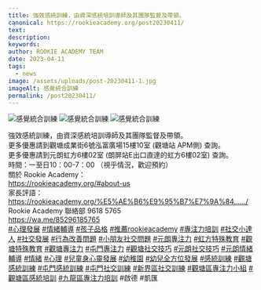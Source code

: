 ```yaml
---
title: 強效感統訓練，由資深感統培訓導師及其團隊監督及帶領。
canonical: https://rookieacademy.org/post20230411/
text: 
description: 
keywords: 
author: ROOKIE ACADEMY TEAM
date: 2023-04-11
tags:
  - news
image: /assets/uploads/post-20230411-1.jpg
imageAlt: 感覺統合訓練
permalink: /post20230411/
---
```

![感覺統合訓練](/assets/uploads/post-20230411-2.jpg)
![感覺統合訓練](/assets/uploads/post-20230411-3.jpg)
![感覺統合訓練](/assets/uploads/post-20230411-4.jpg)
<span class="x193iq5w xeuugli x13faqbe x1vvkbs x1xmvt09 x1lliihq x1s928wv xhkezso x1gmr53x x1cpjm7i x1fgarty x1943h6x xudqn12 x3x7a5m x6prxxf xvq8zen xo1l8bm xzsf02u x1yc453h" dir="auto"><div class="x11i5rnm xat24cr x1mh8g0r x1vvkbs xdj266r x126k92a"><div dir="auto" style="text-align: start;">強效感統訓練，由資深感統培訓導師及其團隊監督及帶領。</div></div><div class="x11i5rnm xat24cr x1mh8g0r x1vvkbs xtlvy1s x126k92a"><div dir="auto" style="text-align: start;">更多優惠請到觀塘成業街6號泓富廣場15樓10室 (觀塘站 APM側) 查詢。</div></div><div class="x11i5rnm xat24cr x1mh8g0r x1vvkbs xtlvy1s x126k92a"><div dir="auto" style="text-align: start;">更多優惠請到元朗虹方6樓02室 (朗屏站E出口直達的虹方6樓02室) 查詢。</div></div><div class="x11i5rnm xat24cr x1mh8g0r x1vvkbs xtlvy1s x126k92a"><div dir="auto" style="text-align: start;"><span><a tabindex="-1"></a></span>時間：一至日10：00-7：00 （視乎情況，歡迎預約）</div></div><div class="x11i5rnm xat24cr x1mh8g0r x1vvkbs xtlvy1s x126k92a"><div dir="auto" style="text-align: start;">關於 Rookie Academy：</div></div><div class="x11i5rnm xat24cr x1mh8g0r x1vvkbs xtlvy1s x126k92a"><div dir="auto" style="text-align: start;"><span><a class="x1i10hfl xjbqb8w x6umtig x1b1mbwd xaqea5y xav7gou x9f619 x1ypdohk xt0psk2 xe8uvvx xdj266r x11i5rnm xat24cr x1mh8g0r xexx8yu x4uap5 x18d9i69 xkhd6sd x16tdsg8 x1hl2dhg xggy1nq x1a2a7pz xt0b8zv x1fey0fg" href="https://rookieacademy.org/?fbclid=IwAR2fixNAHpQ0OHOdrYauR-wU3A7mLVqXJ_hxy6Jqub_aTlT7qDsDIrNfR4U#about-us" rel="nofollow noopener" role="link" tabindex="0" target="_blank">https://rookieacademy.org/#about-us</a></span></div></div><div class="x11i5rnm xat24cr x1mh8g0r x1vvkbs xtlvy1s x126k92a"><div dir="auto" style="text-align: start;">家長評語：</div></div><div class="x11i5rnm xat24cr x1mh8g0r x1vvkbs xtlvy1s x126k92a"><div dir="auto" style="text-align: start;"><span><a class="x1i10hfl xjbqb8w x6umtig x1b1mbwd xaqea5y xav7gou x9f619 x1ypdohk xt0psk2 xe8uvvx xdj266r x11i5rnm xat24cr x1mh8g0r xexx8yu x4uap5 x18d9i69 xkhd6sd x16tdsg8 x1hl2dhg xggy1nq x1a2a7pz xt0b8zv x1fey0fg" href="https://rookieacademy.org/%E5%AE%B6%E9%95%B7%E7%9A%84%E8%A9%95%E8%AA%9E/?fbclid=IwAR0RsFhfv6_MpygDDyj7Axds4l7oi6O8j67rnRahjSbfl1Ci6c1OsTvAiBc" rel="nofollow noopener" role="link" tabindex="0" target="_blank">https://rookieacademy.org/%E5%AE%B6%E9%95%B7%E7%9A%84....../</a></span></div></div><div class="x11i5rnm xat24cr x1mh8g0r x1vvkbs xtlvy1s x126k92a"><div dir="auto" style="text-align: start;">Rookie Academy 聯絡部 9618 5765 </div></div><div class="x11i5rnm xat24cr x1mh8g0r x1vvkbs xtlvy1s x126k92a"><div dir="auto" style="text-align: start;"><span><a class="x1i10hfl xjbqb8w x6umtig x1b1mbwd xaqea5y xav7gou x9f619 x1ypdohk xt0psk2 xe8uvvx xdj266r x11i5rnm xat24cr x1mh8g0r xexx8yu x4uap5 x18d9i69 xkhd6sd x16tdsg8 x1hl2dhg xggy1nq x1a2a7pz xt0b8zv x1fey0fg" href="https://wa.me/85296185765?fbclid=IwAR3MrV0oWV8icp4-4GCKBPzar3Cnd3D3j0O2pGGPwc_aKoQ4xmj0UUJjzkU" rel="nofollow noopener" role="link" tabindex="0" target="_blank">https://wa.me/85296185765</a></span></div></div><div class="x11i5rnm xat24cr x1mh8g0r x1vvkbs xtlvy1s x126k92a"><div dir="auto" style="text-align: start;"><span><a class="x1i10hfl xjbqb8w x6umtig x1b1mbwd xaqea5y xav7gou x9f619 x1ypdohk xt0psk2 xe8uvvx xdj266r x11i5rnm xat24cr x1mh8g0r xexx8yu x4uap5 x18d9i69 xkhd6sd x16tdsg8 x1hl2dhg xggy1nq x1a2a7pz xt0b8zv x1qq9wsj xo1l8bm" href="https://www.facebook.com/hashtag/%E5%BF%83%E7%90%86%E7%99%BC%E5%B1%95?__eep__=6&amp;__cft__[0]=AZV4_YEBa71USU9B3sOhZEB2r6J-m1Ca85PaLY9HRao5u88HGz015jdE86GqKlztRNqEeVWJMQh2d7KZRozOT-gd-AZDrVQeyK2zMx0a7AWMQOCiR4WSRdRMhL5xOcqSZFaJXL5F7M_YWdmGWtQ2cB0NdfXWfLrFclJMfExeY8sly6LS6cMoxRs4HVgreeDZFt2Pu2zFKCYtcFAoZ0Z3vp5o&amp;__tn__=*NK-R" role="link" tabindex="0">#心理發展</a></span> <span><a class="x1i10hfl xjbqb8w x6umtig x1b1mbwd xaqea5y xav7gou x9f619 x1ypdohk xt0psk2 xe8uvvx xdj266r x11i5rnm xat24cr x1mh8g0r xexx8yu x4uap5 x18d9i69 xkhd6sd x16tdsg8 x1hl2dhg xggy1nq x1a2a7pz xt0b8zv x1qq9wsj xo1l8bm" href="https://www.facebook.com/hashtag/%E6%83%85%E7%B7%92%E8%BC%94%E5%B0%8E?__eep__=6&amp;__cft__[0]=AZV4_YEBa71USU9B3sOhZEB2r6J-m1Ca85PaLY9HRao5u88HGz015jdE86GqKlztRNqEeVWJMQh2d7KZRozOT-gd-AZDrVQeyK2zMx0a7AWMQOCiR4WSRdRMhL5xOcqSZFaJXL5F7M_YWdmGWtQ2cB0NdfXWfLrFclJMfExeY8sly6LS6cMoxRs4HVgreeDZFt2Pu2zFKCYtcFAoZ0Z3vp5o&amp;__tn__=*NK-R" role="link" tabindex="0">#情緒輔導</a></span> <span><a class="x1i10hfl xjbqb8w x6umtig x1b1mbwd xaqea5y xav7gou x9f619 x1ypdohk xt0psk2 xe8uvvx xdj266r x11i5rnm xat24cr x1mh8g0r xexx8yu x4uap5 x18d9i69 xkhd6sd x16tdsg8 x1hl2dhg xggy1nq x1a2a7pz xt0b8zv x1qq9wsj xo1l8bm" href="https://www.facebook.com/hashtag/%E5%AD%A9%E5%AD%90%E5%93%81%E6%A0%BC?__eep__=6&amp;__cft__[0]=AZV4_YEBa71USU9B3sOhZEB2r6J-m1Ca85PaLY9HRao5u88HGz015jdE86GqKlztRNqEeVWJMQh2d7KZRozOT-gd-AZDrVQeyK2zMx0a7AWMQOCiR4WSRdRMhL5xOcqSZFaJXL5F7M_YWdmGWtQ2cB0NdfXWfLrFclJMfExeY8sly6LS6cMoxRs4HVgreeDZFt2Pu2zFKCYtcFAoZ0Z3vp5o&amp;__tn__=*NK-R" role="link" tabindex="0">#孩子品格</a></span> <span><a class="x1i10hfl xjbqb8w x6umtig x1b1mbwd xaqea5y xav7gou x9f619 x1ypdohk xt0psk2 xe8uvvx xdj266r x11i5rnm xat24cr x1mh8g0r xexx8yu x4uap5 x18d9i69 xkhd6sd x16tdsg8 x1hl2dhg xggy1nq x1a2a7pz xt0b8zv x1qq9wsj xo1l8bm" href="https://www.facebook.com/hashtag/%E6%8E%A8%E8%96%A6rookieacademy?__eep__=6&amp;__cft__[0]=AZV4_YEBa71USU9B3sOhZEB2r6J-m1Ca85PaLY9HRao5u88HGz015jdE86GqKlztRNqEeVWJMQh2d7KZRozOT-gd-AZDrVQeyK2zMx0a7AWMQOCiR4WSRdRMhL5xOcqSZFaJXL5F7M_YWdmGWtQ2cB0NdfXWfLrFclJMfExeY8sly6LS6cMoxRs4HVgreeDZFt2Pu2zFKCYtcFAoZ0Z3vp5o&amp;__tn__=*NK-R" role="link" tabindex="0">#推薦rookieacademy</a></span> <span><a class="x1i10hfl xjbqb8w x6umtig x1b1mbwd xaqea5y xav7gou x9f619 x1ypdohk xt0psk2 xe8uvvx xdj266r x11i5rnm xat24cr x1mh8g0r xexx8yu x4uap5 x18d9i69 xkhd6sd x16tdsg8 x1hl2dhg xggy1nq x1a2a7pz xt0b8zv x1qq9wsj xo1l8bm" href="https://www.facebook.com/hashtag/%E5%B0%88%E6%B3%A8%E5%8A%9B%E5%9F%B9%E8%A8%93?__eep__=6&amp;__cft__[0]=AZV4_YEBa71USU9B3sOhZEB2r6J-m1Ca85PaLY9HRao5u88HGz015jdE86GqKlztRNqEeVWJMQh2d7KZRozOT-gd-AZDrVQeyK2zMx0a7AWMQOCiR4WSRdRMhL5xOcqSZFaJXL5F7M_YWdmGWtQ2cB0NdfXWfLrFclJMfExeY8sly6LS6cMoxRs4HVgreeDZFt2Pu2zFKCYtcFAoZ0Z3vp5o&amp;__tn__=*NK-R" role="link" tabindex="0">#專注力培訓</a></span> <span><a class="x1i10hfl xjbqb8w x6umtig x1b1mbwd xaqea5y xav7gou x9f619 x1ypdohk xt0psk2 xe8uvvx xdj266r x11i5rnm xat24cr x1mh8g0r xexx8yu x4uap5 x18d9i69 xkhd6sd x16tdsg8 x1hl2dhg xggy1nq x1a2a7pz xt0b8zv x1qq9wsj xo1l8bm" href="https://www.facebook.com/hashtag/%E7%A4%BE%E4%BA%A4%E5%B0%8F%E9%81%94%E4%BA%BA?__eep__=6&amp;__cft__[0]=AZV4_YEBa71USU9B3sOhZEB2r6J-m1Ca85PaLY9HRao5u88HGz015jdE86GqKlztRNqEeVWJMQh2d7KZRozOT-gd-AZDrVQeyK2zMx0a7AWMQOCiR4WSRdRMhL5xOcqSZFaJXL5F7M_YWdmGWtQ2cB0NdfXWfLrFclJMfExeY8sly6LS6cMoxRs4HVgreeDZFt2Pu2zFKCYtcFAoZ0Z3vp5o&amp;__tn__=*NK-R" role="link" tabindex="0">#社交小達人</a></span> <span><a class="x1i10hfl xjbqb8w x6umtig x1b1mbwd xaqea5y xav7gou x9f619 x1ypdohk xt0psk2 xe8uvvx xdj266r x11i5rnm xat24cr x1mh8g0r xexx8yu x4uap5 x18d9i69 xkhd6sd x16tdsg8 x1hl2dhg xggy1nq x1a2a7pz xt0b8zv x1qq9wsj xo1l8bm" href="https://www.facebook.com/hashtag/%E7%A4%BE%E4%BA%A4%E7%99%BC%E5%B1%95?__eep__=6&amp;__cft__[0]=AZV4_YEBa71USU9B3sOhZEB2r6J-m1Ca85PaLY9HRao5u88HGz015jdE86GqKlztRNqEeVWJMQh2d7KZRozOT-gd-AZDrVQeyK2zMx0a7AWMQOCiR4WSRdRMhL5xOcqSZFaJXL5F7M_YWdmGWtQ2cB0NdfXWfLrFclJMfExeY8sly6LS6cMoxRs4HVgreeDZFt2Pu2zFKCYtcFAoZ0Z3vp5o&amp;__tn__=*NK-R" role="link" tabindex="0">#社交發展</a></span> <span><a class="x1i10hfl xjbqb8w x6umtig x1b1mbwd xaqea5y xav7gou x9f619 x1ypdohk xt0psk2 xe8uvvx xdj266r x11i5rnm xat24cr x1mh8g0r xexx8yu x4uap5 x18d9i69 xkhd6sd x16tdsg8 x1hl2dhg xggy1nq x1a2a7pz xt0b8zv x1qq9wsj xo1l8bm" href="https://www.facebook.com/hashtag/%E8%A1%8C%E7%82%BA%E6%94%B9%E5%96%84%E5%95%8F%E9%A1%8C?__eep__=6&amp;__cft__[0]=AZV4_YEBa71USU9B3sOhZEB2r6J-m1Ca85PaLY9HRao5u88HGz015jdE86GqKlztRNqEeVWJMQh2d7KZRozOT-gd-AZDrVQeyK2zMx0a7AWMQOCiR4WSRdRMhL5xOcqSZFaJXL5F7M_YWdmGWtQ2cB0NdfXWfLrFclJMfExeY8sly6LS6cMoxRs4HVgreeDZFt2Pu2zFKCYtcFAoZ0Z3vp5o&amp;__tn__=*NK-R" role="link" tabindex="0">#行為改善問題</a></span> <span><a class="x1i10hfl xjbqb8w x6umtig x1b1mbwd xaqea5y xav7gou x9f619 x1ypdohk xt0psk2 xe8uvvx xdj266r x11i5rnm xat24cr x1mh8g0r xexx8yu x4uap5 x18d9i69 xkhd6sd x16tdsg8 x1hl2dhg xggy1nq x1a2a7pz xt0b8zv x1qq9wsj xo1l8bm" href="https://www.facebook.com/hashtag/%E5%B0%8F%E6%9C%8B%E5%8F%8B%E7%A4%BE%E4%BA%A4%E5%95%8F%E9%A1%8C?__eep__=6&amp;__cft__[0]=AZV4_YEBa71USU9B3sOhZEB2r6J-m1Ca85PaLY9HRao5u88HGz015jdE86GqKlztRNqEeVWJMQh2d7KZRozOT-gd-AZDrVQeyK2zMx0a7AWMQOCiR4WSRdRMhL5xOcqSZFaJXL5F7M_YWdmGWtQ2cB0NdfXWfLrFclJMfExeY8sly6LS6cMoxRs4HVgreeDZFt2Pu2zFKCYtcFAoZ0Z3vp5o&amp;__tn__=*NK-R" role="link" tabindex="0">#小朋友社交問題</a></span> <span><a class="x1i10hfl xjbqb8w x6umtig x1b1mbwd xaqea5y xav7gou x9f619 x1ypdohk xt0psk2 xe8uvvx xdj266r x11i5rnm xat24cr x1mh8g0r xexx8yu x4uap5 x18d9i69 xkhd6sd x16tdsg8 x1hl2dhg xggy1nq x1a2a7pz xt0b8zv x1qq9wsj xo1l8bm" href="https://www.facebook.com/hashtag/%E5%85%83%E6%9C%97%E5%B0%88%E6%B3%A8%E5%8A%9B?__eep__=6&amp;__cft__[0]=AZV4_YEBa71USU9B3sOhZEB2r6J-m1Ca85PaLY9HRao5u88HGz015jdE86GqKlztRNqEeVWJMQh2d7KZRozOT-gd-AZDrVQeyK2zMx0a7AWMQOCiR4WSRdRMhL5xOcqSZFaJXL5F7M_YWdmGWtQ2cB0NdfXWfLrFclJMfExeY8sly6LS6cMoxRs4HVgreeDZFt2Pu2zFKCYtcFAoZ0Z3vp5o&amp;__tn__=*NK-R" role="link" tabindex="0">#元朗專注力</a></span> <span><a class="x1i10hfl xjbqb8w x6umtig x1b1mbwd xaqea5y xav7gou x9f619 x1ypdohk xt0psk2 xe8uvvx xdj266r x11i5rnm xat24cr x1mh8g0r xexx8yu x4uap5 x18d9i69 xkhd6sd x16tdsg8 x1hl2dhg xggy1nq x1a2a7pz xt0b8zv x1qq9wsj xo1l8bm" href="https://www.facebook.com/hashtag/%E8%99%B9%E6%96%B9%E7%89%B9%E6%AE%8A%E6%95%99%E8%82%B2?__eep__=6&amp;__cft__[0]=AZV4_YEBa71USU9B3sOhZEB2r6J-m1Ca85PaLY9HRao5u88HGz015jdE86GqKlztRNqEeVWJMQh2d7KZRozOT-gd-AZDrVQeyK2zMx0a7AWMQOCiR4WSRdRMhL5xOcqSZFaJXL5F7M_YWdmGWtQ2cB0NdfXWfLrFclJMfExeY8sly6LS6cMoxRs4HVgreeDZFt2Pu2zFKCYtcFAoZ0Z3vp5o&amp;__tn__=*NK-R" role="link" tabindex="0">#虹方特殊教育</a></span> <span><a class="x1i10hfl xjbqb8w x6umtig x1b1mbwd xaqea5y xav7gou x9f619 x1ypdohk xt0psk2 xe8uvvx xdj266r x11i5rnm xat24cr x1mh8g0r xexx8yu x4uap5 x18d9i69 xkhd6sd x16tdsg8 x1hl2dhg xggy1nq x1a2a7pz xt0b8zv x1qq9wsj xo1l8bm" href="https://www.facebook.com/hashtag/%E8%A7%80%E5%A1%98%E7%89%B9%E6%AE%8A%E6%95%99%E8%82%B2?__eep__=6&amp;__cft__[0]=AZV4_YEBa71USU9B3sOhZEB2r6J-m1Ca85PaLY9HRao5u88HGz015jdE86GqKlztRNqEeVWJMQh2d7KZRozOT-gd-AZDrVQeyK2zMx0a7AWMQOCiR4WSRdRMhL5xOcqSZFaJXL5F7M_YWdmGWtQ2cB0NdfXWfLrFclJMfExeY8sly6LS6cMoxRs4HVgreeDZFt2Pu2zFKCYtcFAoZ0Z3vp5o&amp;__tn__=*NK-R" role="link" tabindex="0">#觀塘特殊教育</a></span> <span><a class="x1i10hfl xjbqb8w x6umtig x1b1mbwd xaqea5y xav7gou x9f619 x1ypdohk xt0psk2 xe8uvvx xdj266r x11i5rnm xat24cr x1mh8g0r xexx8yu x4uap5 x18d9i69 xkhd6sd x16tdsg8 x1hl2dhg xggy1nq x1a2a7pz xt0b8zv x1qq9wsj xo1l8bm" href="https://www.facebook.com/hashtag/%E8%A7%80%E5%A1%98%E5%B0%88%E6%B3%A8%E5%8A%9B?__eep__=6&amp;__cft__[0]=AZV4_YEBa71USU9B3sOhZEB2r6J-m1Ca85PaLY9HRao5u88HGz015jdE86GqKlztRNqEeVWJMQh2d7KZRozOT-gd-AZDrVQeyK2zMx0a7AWMQOCiR4WSRdRMhL5xOcqSZFaJXL5F7M_YWdmGWtQ2cB0NdfXWfLrFclJMfExeY8sly6LS6cMoxRs4HVgreeDZFt2Pu2zFKCYtcFAoZ0Z3vp5o&amp;__tn__=*NK-R" role="link" tabindex="0">#觀塘專注力</a></span> <span><a class="x1i10hfl xjbqb8w x6umtig x1b1mbwd xaqea5y xav7gou x9f619 x1ypdohk xt0psk2 xe8uvvx xdj266r x11i5rnm xat24cr x1mh8g0r xexx8yu x4uap5 x18d9i69 xkhd6sd x16tdsg8 x1hl2dhg xggy1nq x1a2a7pz xt0b8zv x1qq9wsj xo1l8bm" href="https://www.facebook.com/hashtag/%E5%B1%AF%E9%96%80%E5%B0%88%E6%B3%A8%E5%8A%9B?__eep__=6&amp;__cft__[0]=AZV4_YEBa71USU9B3sOhZEB2r6J-m1Ca85PaLY9HRao5u88HGz015jdE86GqKlztRNqEeVWJMQh2d7KZRozOT-gd-AZDrVQeyK2zMx0a7AWMQOCiR4WSRdRMhL5xOcqSZFaJXL5F7M_YWdmGWtQ2cB0NdfXWfLrFclJMfExeY8sly6LS6cMoxRs4HVgreeDZFt2Pu2zFKCYtcFAoZ0Z3vp5o&amp;__tn__=*NK-R" role="link" tabindex="0">#屯門專注力</a></span> <span><a class="x1i10hfl xjbqb8w x6umtig x1b1mbwd xaqea5y xav7gou x9f619 x1ypdohk xt0psk2 xe8uvvx xdj266r x11i5rnm xat24cr x1mh8g0r xexx8yu x4uap5 x18d9i69 xkhd6sd x16tdsg8 x1hl2dhg xggy1nq x1a2a7pz xt0b8zv x1qq9wsj xo1l8bm" href="https://www.facebook.com/hashtag/%E8%A7%80%E5%A1%98%E7%A4%BE%E4%BA%A4%E6%8A%80%E5%B7%A7?__eep__=6&amp;__cft__[0]=AZV4_YEBa71USU9B3sOhZEB2r6J-m1Ca85PaLY9HRao5u88HGz015jdE86GqKlztRNqEeVWJMQh2d7KZRozOT-gd-AZDrVQeyK2zMx0a7AWMQOCiR4WSRdRMhL5xOcqSZFaJXL5F7M_YWdmGWtQ2cB0NdfXWfLrFclJMfExeY8sly6LS6cMoxRs4HVgreeDZFt2Pu2zFKCYtcFAoZ0Z3vp5o&amp;__tn__=*NK-R" role="link" tabindex="0">#觀塘社交技巧</a></span> <span><a class="x1i10hfl xjbqb8w x6umtig x1b1mbwd xaqea5y xav7gou x9f619 x1ypdohk xt0psk2 xe8uvvx xdj266r x11i5rnm xat24cr x1mh8g0r xexx8yu x4uap5 x18d9i69 xkhd6sd x16tdsg8 x1hl2dhg xggy1nq x1a2a7pz xt0b8zv x1qq9wsj xo1l8bm" href="https://www.facebook.com/hashtag/%E5%85%83%E6%9C%97%E7%A4%BE%E4%BA%A4%E6%8A%80%E5%B7%A7?__eep__=6&amp;__cft__[0]=AZV4_YEBa71USU9B3sOhZEB2r6J-m1Ca85PaLY9HRao5u88HGz015jdE86GqKlztRNqEeVWJMQh2d7KZRozOT-gd-AZDrVQeyK2zMx0a7AWMQOCiR4WSRdRMhL5xOcqSZFaJXL5F7M_YWdmGWtQ2cB0NdfXWfLrFclJMfExeY8sly6LS6cMoxRs4HVgreeDZFt2Pu2zFKCYtcFAoZ0Z3vp5o&amp;__tn__=*NK-R" role="link" tabindex="0">#元朗社交技巧</a></span> <span><a class="x1i10hfl xjbqb8w x6umtig x1b1mbwd xaqea5y xav7gou x9f619 x1ypdohk xt0psk2 xe8uvvx xdj266r x11i5rnm xat24cr x1mh8g0r xexx8yu x4uap5 x18d9i69 xkhd6sd x16tdsg8 x1hl2dhg xggy1nq x1a2a7pz xt0b8zv x1qq9wsj xo1l8bm" href="https://www.facebook.com/hashtag/%E5%85%83%E6%9C%97%E6%83%85%E7%B7%92%E8%BC%94%E5%B0%8E?__eep__=6&amp;__cft__[0]=AZV4_YEBa71USU9B3sOhZEB2r6J-m1Ca85PaLY9HRao5u88HGz015jdE86GqKlztRNqEeVWJMQh2d7KZRozOT-gd-AZDrVQeyK2zMx0a7AWMQOCiR4WSRdRMhL5xOcqSZFaJXL5F7M_YWdmGWtQ2cB0NdfXWfLrFclJMfExeY8sly6LS6cMoxRs4HVgreeDZFt2Pu2zFKCYtcFAoZ0Z3vp5o&amp;__tn__=*NK-R" role="link" tabindex="0">#元朗情緒輔導</a></span> <span><a class="x1i10hfl xjbqb8w x6umtig x1b1mbwd xaqea5y xav7gou x9f619 x1ypdohk xt0psk2 xe8uvvx xdj266r x11i5rnm xat24cr x1mh8g0r xexx8yu x4uap5 x18d9i69 xkhd6sd x16tdsg8 x1hl2dhg xggy1nq x1a2a7pz xt0b8zv x1qq9wsj xo1l8bm" href="https://www.facebook.com/hashtag/%E6%83%85%E7%B7%92?__eep__=6&amp;__cft__[0]=AZV4_YEBa71USU9B3sOhZEB2r6J-m1Ca85PaLY9HRao5u88HGz015jdE86GqKlztRNqEeVWJMQh2d7KZRozOT-gd-AZDrVQeyK2zMx0a7AWMQOCiR4WSRdRMhL5xOcqSZFaJXL5F7M_YWdmGWtQ2cB0NdfXWfLrFclJMfExeY8sly6LS6cMoxRs4HVgreeDZFt2Pu2zFKCYtcFAoZ0Z3vp5o&amp;__tn__=*NK-R" role="link" tabindex="0">#情緒</a></span> <span><a class="x1i10hfl xjbqb8w x6umtig x1b1mbwd xaqea5y xav7gou x9f619 x1ypdohk xt0psk2 xe8uvvx xdj266r x11i5rnm xat24cr x1mh8g0r xexx8yu x4uap5 x18d9i69 xkhd6sd x16tdsg8 x1hl2dhg xggy1nq x1a2a7pz xt0b8zv x1qq9wsj xo1l8bm" href="https://www.facebook.com/hashtag/%E5%BF%83%E7%90%86?__eep__=6&amp;__cft__[0]=AZV4_YEBa71USU9B3sOhZEB2r6J-m1Ca85PaLY9HRao5u88HGz015jdE86GqKlztRNqEeVWJMQh2d7KZRozOT-gd-AZDrVQeyK2zMx0a7AWMQOCiR4WSRdRMhL5xOcqSZFaJXL5F7M_YWdmGWtQ2cB0NdfXWfLrFclJMfExeY8sly6LS6cMoxRs4HVgreeDZFt2Pu2zFKCYtcFAoZ0Z3vp5o&amp;__tn__=*NK-R" role="link" tabindex="0">#心理</a></span> <span><a class="x1i10hfl xjbqb8w x6umtig x1b1mbwd xaqea5y xav7gou x9f619 x1ypdohk xt0psk2 xe8uvvx xdj266r x11i5rnm xat24cr x1mh8g0r xexx8yu x4uap5 x18d9i69 xkhd6sd x16tdsg8 x1hl2dhg xggy1nq x1a2a7pz xt0b8zv x1qq9wsj xo1l8bm" href="https://www.facebook.com/hashtag/%E5%85%92%E7%AB%A5%E8%BA%AB%E5%BF%83%E9%9D%88%E7%99%BC%E5%B1%95?__eep__=6&amp;__cft__[0]=AZV4_YEBa71USU9B3sOhZEB2r6J-m1Ca85PaLY9HRao5u88HGz015jdE86GqKlztRNqEeVWJMQh2d7KZRozOT-gd-AZDrVQeyK2zMx0a7AWMQOCiR4WSRdRMhL5xOcqSZFaJXL5F7M_YWdmGWtQ2cB0NdfXWfLrFclJMfExeY8sly6LS6cMoxRs4HVgreeDZFt2Pu2zFKCYtcFAoZ0Z3vp5o&amp;__tn__=*NK-R" role="link" tabindex="0">#兒童身心靈發展</a></span> <span><a class="x1i10hfl xjbqb8w x6umtig x1b1mbwd xaqea5y xav7gou x9f619 x1ypdohk xt0psk2 xe8uvvx xdj266r x11i5rnm xat24cr x1mh8g0r xexx8yu x4uap5 x18d9i69 xkhd6sd x16tdsg8 x1hl2dhg xggy1nq x1a2a7pz xt0b8zv x1qq9wsj xo1l8bm" href="https://www.facebook.com/hashtag/%E5%B9%BC%E7%A8%9A%E5%9C%92?__eep__=6&amp;__cft__[0]=AZV4_YEBa71USU9B3sOhZEB2r6J-m1Ca85PaLY9HRao5u88HGz015jdE86GqKlztRNqEeVWJMQh2d7KZRozOT-gd-AZDrVQeyK2zMx0a7AWMQOCiR4WSRdRMhL5xOcqSZFaJXL5F7M_YWdmGWtQ2cB0NdfXWfLrFclJMfExeY8sly6LS6cMoxRs4HVgreeDZFt2Pu2zFKCYtcFAoZ0Z3vp5o&amp;__tn__=*NK-R" role="link" tabindex="0">#幼稚園</a></span> <span><a class="x1i10hfl xjbqb8w x6umtig x1b1mbwd xaqea5y xav7gou x9f619 x1ypdohk xt0psk2 xe8uvvx xdj266r x11i5rnm xat24cr x1mh8g0r xexx8yu x4uap5 x18d9i69 xkhd6sd x16tdsg8 x1hl2dhg xggy1nq x1a2a7pz xt0b8zv x1qq9wsj xo1l8bm" href="https://www.facebook.com/hashtag/%E5%B9%BC%E5%85%92%E5%85%A8%E6%96%B9%E4%BD%8D%E7%99%BC%E5%B1%95?__eep__=6&amp;__cft__[0]=AZV4_YEBa71USU9B3sOhZEB2r6J-m1Ca85PaLY9HRao5u88HGz015jdE86GqKlztRNqEeVWJMQh2d7KZRozOT-gd-AZDrVQeyK2zMx0a7AWMQOCiR4WSRdRMhL5xOcqSZFaJXL5F7M_YWdmGWtQ2cB0NdfXWfLrFclJMfExeY8sly6LS6cMoxRs4HVgreeDZFt2Pu2zFKCYtcFAoZ0Z3vp5o&amp;__tn__=*NK-R" role="link" tabindex="0">#幼兒全方位發展</a></span> <span><a class="x1i10hfl xjbqb8w x6umtig x1b1mbwd xaqea5y xav7gou x9f619 x1ypdohk xt0psk2 xe8uvvx xdj266r x11i5rnm xat24cr x1mh8g0r xexx8yu x4uap5 x18d9i69 xkhd6sd x16tdsg8 x1hl2dhg xggy1nq x1a2a7pz xt0b8zv x1qq9wsj xo1l8bm" href="https://www.facebook.com/hashtag/%E6%84%9F%E7%B5%B1%E8%A8%93%E7%B7%B4?__eep__=6&amp;__cft__[0]=AZV4_YEBa71USU9B3sOhZEB2r6J-m1Ca85PaLY9HRao5u88HGz015jdE86GqKlztRNqEeVWJMQh2d7KZRozOT-gd-AZDrVQeyK2zMx0a7AWMQOCiR4WSRdRMhL5xOcqSZFaJXL5F7M_YWdmGWtQ2cB0NdfXWfLrFclJMfExeY8sly6LS6cMoxRs4HVgreeDZFt2Pu2zFKCYtcFAoZ0Z3vp5o&amp;__tn__=*NK-R" role="link" tabindex="0">#感統訓練</a></span> <span><a class="x1i10hfl xjbqb8w x6umtig x1b1mbwd xaqea5y xav7gou x9f619 x1ypdohk xt0psk2 xe8uvvx xdj266r x11i5rnm xat24cr x1mh8g0r xexx8yu x4uap5 x18d9i69 xkhd6sd x16tdsg8 x1hl2dhg xggy1nq x1a2a7pz xt0b8zv x1qq9wsj xo1l8bm" href="https://www.facebook.com/hashtag/%E8%A7%80%E5%A1%98%E6%84%9F%E7%B5%B1%E8%A8%93%E7%B7%B4?__eep__=6&amp;__cft__[0]=AZV4_YEBa71USU9B3sOhZEB2r6J-m1Ca85PaLY9HRao5u88HGz015jdE86GqKlztRNqEeVWJMQh2d7KZRozOT-gd-AZDrVQeyK2zMx0a7AWMQOCiR4WSRdRMhL5xOcqSZFaJXL5F7M_YWdmGWtQ2cB0NdfXWfLrFclJMfExeY8sly6LS6cMoxRs4HVgreeDZFt2Pu2zFKCYtcFAoZ0Z3vp5o&amp;__tn__=*NK-R" role="link" tabindex="0">#觀塘感統訓練</a></span> <span><a class="x1i10hfl xjbqb8w x6umtig x1b1mbwd xaqea5y xav7gou x9f619 x1ypdohk xt0psk2 xe8uvvx xdj266r x11i5rnm xat24cr x1mh8g0r xexx8yu x4uap5 x18d9i69 xkhd6sd x16tdsg8 x1hl2dhg xggy1nq x1a2a7pz xt0b8zv x1qq9wsj xo1l8bm" href="https://www.facebook.com/hashtag/%E5%B1%AF%E9%96%80%E6%84%9F%E7%B5%B1%E8%A8%93%E7%B7%B4?__eep__=6&amp;__cft__[0]=AZV4_YEBa71USU9B3sOhZEB2r6J-m1Ca85PaLY9HRao5u88HGz015jdE86GqKlztRNqEeVWJMQh2d7KZRozOT-gd-AZDrVQeyK2zMx0a7AWMQOCiR4WSRdRMhL5xOcqSZFaJXL5F7M_YWdmGWtQ2cB0NdfXWfLrFclJMfExeY8sly6LS6cMoxRs4HVgreeDZFt2Pu2zFKCYtcFAoZ0Z3vp5o&amp;__tn__=*NK-R" role="link" tabindex="0">#屯門感統訓練</a></span> <span><a class="x1i10hfl xjbqb8w x6umtig x1b1mbwd xaqea5y xav7gou x9f619 x1ypdohk xt0psk2 xe8uvvx xdj266r x11i5rnm xat24cr x1mh8g0r xexx8yu x4uap5 x18d9i69 xkhd6sd x16tdsg8 x1hl2dhg xggy1nq x1a2a7pz xt0b8zv x1qq9wsj xo1l8bm" href="https://www.facebook.com/hashtag/%E5%B1%AF%E9%96%80%E7%A4%BE%E4%BA%A4%E8%A8%93%E7%B7%B4?__eep__=6&amp;__cft__[0]=AZV4_YEBa71USU9B3sOhZEB2r6J-m1Ca85PaLY9HRao5u88HGz015jdE86GqKlztRNqEeVWJMQh2d7KZRozOT-gd-AZDrVQeyK2zMx0a7AWMQOCiR4WSRdRMhL5xOcqSZFaJXL5F7M_YWdmGWtQ2cB0NdfXWfLrFclJMfExeY8sly6LS6cMoxRs4HVgreeDZFt2Pu2zFKCYtcFAoZ0Z3vp5o&amp;__tn__=*NK-R" role="link" tabindex="0">#屯門社交訓練</a></span> <span><a class="x1i10hfl xjbqb8w x6umtig x1b1mbwd xaqea5y xav7gou x9f619 x1ypdohk xt0psk2 xe8uvvx xdj266r x11i5rnm xat24cr x1mh8g0r xexx8yu x4uap5 x18d9i69 xkhd6sd x16tdsg8 x1hl2dhg xggy1nq x1a2a7pz xt0b8zv x1qq9wsj xo1l8bm" href="https://www.facebook.com/hashtag/%E6%96%B0%E7%95%8C%E5%8D%80%E7%A4%BE%E4%BA%A4%E8%A8%93%E7%B7%B4?__eep__=6&amp;__cft__[0]=AZV4_YEBa71USU9B3sOhZEB2r6J-m1Ca85PaLY9HRao5u88HGz015jdE86GqKlztRNqEeVWJMQh2d7KZRozOT-gd-AZDrVQeyK2zMx0a7AWMQOCiR4WSRdRMhL5xOcqSZFaJXL5F7M_YWdmGWtQ2cB0NdfXWfLrFclJMfExeY8sly6LS6cMoxRs4HVgreeDZFt2Pu2zFKCYtcFAoZ0Z3vp5o&amp;__tn__=*NK-R" role="link" tabindex="0">#新界區社交訓練</a></span> <span><a class="x1i10hfl xjbqb8w x6umtig x1b1mbwd xaqea5y xav7gou x9f619 x1ypdohk xt0psk2 xe8uvvx xdj266r x11i5rnm xat24cr x1mh8g0r xexx8yu x4uap5 x18d9i69 xkhd6sd x16tdsg8 x1hl2dhg xggy1nq x1a2a7pz xt0b8zv x1qq9wsj xo1l8bm" href="https://www.facebook.com/hashtag/%E8%A7%80%E5%A1%98%E5%8D%80%E5%B0%88%E6%B3%A8%E5%8A%9B%E5%B0%8F%E7%B5%84?__eep__=6&amp;__cft__[0]=AZV4_YEBa71USU9B3sOhZEB2r6J-m1Ca85PaLY9HRao5u88HGz015jdE86GqKlztRNqEeVWJMQh2d7KZRozOT-gd-AZDrVQeyK2zMx0a7AWMQOCiR4WSRdRMhL5xOcqSZFaJXL5F7M_YWdmGWtQ2cB0NdfXWfLrFclJMfExeY8sly6LS6cMoxRs4HVgreeDZFt2Pu2zFKCYtcFAoZ0Z3vp5o&amp;__tn__=*NK-R" role="link" tabindex="0">#觀塘區專注力小組</a></span> <span><a class="x1i10hfl xjbqb8w x6umtig x1b1mbwd xaqea5y xav7gou x9f619 x1ypdohk xt0psk2 xe8uvvx xdj266r x11i5rnm xat24cr x1mh8g0r xexx8yu x4uap5 x18d9i69 xkhd6sd x16tdsg8 x1hl2dhg xggy1nq x1a2a7pz xt0b8zv x1qq9wsj xo1l8bm" href="https://www.facebook.com/hashtag/%E8%A7%80%E5%A1%98%E5%8D%80%E6%84%9F%E7%B5%B1%E5%9F%B9%E8%A8%93?__eep__=6&amp;__cft__[0]=AZV4_YEBa71USU9B3sOhZEB2r6J-m1Ca85PaLY9HRao5u88HGz015jdE86GqKlztRNqEeVWJMQh2d7KZRozOT-gd-AZDrVQeyK2zMx0a7AWMQOCiR4WSRdRMhL5xOcqSZFaJXL5F7M_YWdmGWtQ2cB0NdfXWfLrFclJMfExeY8sly6LS6cMoxRs4HVgreeDZFt2Pu2zFKCYtcFAoZ0Z3vp5o&amp;__tn__=*NK-R" role="link" tabindex="0">#觀塘區感統培訓</a></span> <span><a class="x1i10hfl xjbqb8w x6umtig x1b1mbwd xaqea5y xav7gou x9f619 x1ypdohk xt0psk2 xe8uvvx xdj266r x11i5rnm xat24cr x1mh8g0r xexx8yu x4uap5 x18d9i69 xkhd6sd x16tdsg8 x1hl2dhg xggy1nq x1a2a7pz xt0b8zv x1qq9wsj xo1l8bm" href="https://www.facebook.com/hashtag/%E4%B9%9D%E9%BE%8D%E5%8D%80%E5%B0%88%E6%B3%A8%E5%8A%9B%E5%9F%B9%E8%A8%93?__eep__=6&amp;__cft__[0]=AZV4_YEBa71USU9B3sOhZEB2r6J-m1Ca85PaLY9HRao5u88HGz015jdE86GqKlztRNqEeVWJMQh2d7KZRozOT-gd-AZDrVQeyK2zMx0a7AWMQOCiR4WSRdRMhL5xOcqSZFaJXL5F7M_YWdmGWtQ2cB0NdfXWfLrFclJMfExeY8sly6LS6cMoxRs4HVgreeDZFt2Pu2zFKCYtcFAoZ0Z3vp5o&amp;__tn__=*NK-R" role="link" tabindex="0">#九龍區專注力培訓</a></span> #啟德 #凱匯</div></div></span>